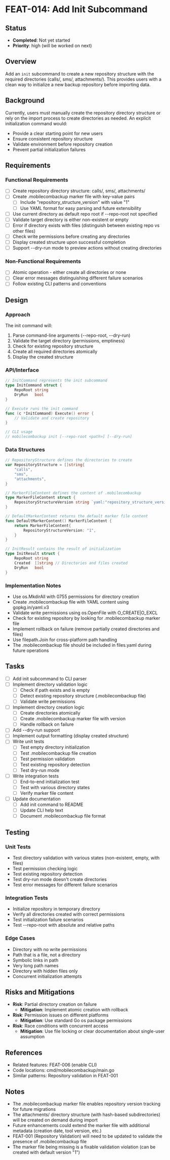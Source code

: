 # FEAT-014: Add Init Subcommand

## Status
- **Completed**: Not yet started
- **Priority**: high (will be worked on next)

## Overview
Add an `init` subcommand to create a new repository structure with the required directories (calls/, sms/, attachments/). This provides users with a clean way to initialize a new backup repository before importing data.

## Background
Currently, users must manually create the repository directory structure or rely on the import process to create directories as needed. An explicit initialization command would:
- Provide a clear starting point for new users
- Ensure consistent repository structure
- Validate environment before repository creation
- Prevent partial initialization failures

## Requirements
### Functional Requirements
- [ ] Create repository directory structure: calls/, sms/, attachments/
- [ ] Create .mobilecombackup marker file with key-value pairs
  - [ ] Include "repository_structure_version" with value "1"
  - [ ] Use YAML format for easy parsing and future extensibility
- [ ] Use current directory as default repo root if --repo-root not specified
- [ ] Validate target directory is either non-existent or empty
- [ ] Error if directory exists with files (distinguish between existing repo vs other files)
- [ ] Check write permissions before creating any directories
- [ ] Display created structure upon successful completion
- [ ] Support --dry-run mode to preview actions without creating directories

### Non-Functional Requirements
- [ ] Atomic operation - either create all directories or none
- [ ] Clear error messages distinguishing different failure scenarios
- [ ] Follow existing CLI patterns and conventions

## Design
### Approach
The init command will:
1. Parse command-line arguments (--repo-root, --dry-run)
2. Validate the target directory (permissions, emptiness)
3. Check for existing repository structure
4. Create all required directories atomically
5. Display the created structure

### API/Interface
```go
// InitCommand represents the init subcommand
type InitCommand struct {
    RepoRoot string
    DryRun   bool
}

// Execute runs the init command
func (c *InitCommand) Execute() error {
    // Validate and create repository
}

// CLI usage
// mobilecombackup init [--repo-root <path>] [--dry-run]
```

### Data Structures
```go
// RepositoryStructure defines the directories to create
var RepositoryStructure = []string{
    "calls",
    "sms", 
    "attachments",
}

// MarkerFileContent defines the content of .mobilecombackup
type MarkerFileContent struct {
    RepositoryStructureVersion string `yaml:"repository_structure_version"`
}

// DefaultMarkerContent returns the default marker file content
func DefaultMarkerContent() MarkerFileContent {
    return MarkerFileContent{
        RepositoryStructureVersion: "1",
    }
}

// InitResult contains the result of initialization
type InitResult struct {
    RepoRoot string
    Created  []string // Directories and files created
    DryRun   bool
}
```

### Implementation Notes
- Use os.MkdirAll with 0755 permissions for directory creation
- Create .mobilecombackup file with YAML content using gopkg.in/yaml.v3
- Validate write permissions using os.OpenFile with O_CREATE|O_EXCL
- Check for existing repository by looking for .mobilecombackup marker file
- Implement rollback on failure (remove partially created directories and files)
- Use filepath.Join for cross-platform path handling
- The .mobilecombackup file should be included in files.yaml during future operations

## Tasks
- [ ] Add init subcommand to CLI parser
- [ ] Implement directory validation logic
  - [ ] Check if path exists and is empty
  - [ ] Detect existing repository structure (.mobilecombackup file)
  - [ ] Validate write permissions
- [ ] Implement directory creation logic
  - [ ] Create directories atomically
  - [ ] Create .mobilecombackup marker file with version
  - [ ] Handle rollback on failure
- [ ] Add --dry-run support
- [ ] Implement output formatting (display created structure)
- [ ] Write unit tests
  - [ ] Test empty directory initialization
  - [ ] Test .mobilecombackup file creation
  - [ ] Test permission validation
  - [ ] Test existing repository detection
  - [ ] Test dry-run mode
- [ ] Write integration tests
  - [ ] End-to-end initialization test
  - [ ] Test with various directory states
  - [ ] Verify marker file content
- [ ] Update documentation
  - [ ] Add init command to README
  - [ ] Update CLI help text
  - [ ] Document .mobilecombackup file format

## Testing
### Unit Tests
- Test directory validation with various states (non-existent, empty, with files)
- Test permission checking logic
- Test existing repository detection
- Test dry-run mode doesn't create directories
- Test error messages for different failure scenarios

### Integration Tests
- Initialize repository in temporary directory
- Verify all directories created with correct permissions
- Test initialization failure scenarios
- Test --repo-root with absolute and relative paths

### Edge Cases
- Directory with no write permissions
- Path that is a file, not a directory
- Symbolic links in path
- Very long path names
- Directory with hidden files only
- Concurrent initialization attempts

## Risks and Mitigations
- **Risk**: Partial directory creation on failure
  - **Mitigation**: Implement atomic creation with rollback
- **Risk**: Permission issues on different platforms
  - **Mitigation**: Use standard Go os package permissions
- **Risk**: Race conditions with concurrent access
  - **Mitigation**: Use file locking or clear documentation about single-user assumption

## References
- Related features: FEAT-006 (enable CLI)
- Code locations: cmd/mobilecombackup/main.go
- Similar patterns: Repository validation in FEAT-001

## Notes
- The .mobilecombackup marker file enables repository version tracking for future migrations
- The attachments/ directory structure (with hash-based subdirectories) will be created on demand during import
- Future enhancements could extend the marker file with additional metadata (creation date, tool version, etc.)
- FEAT-001 (Repository Validation) will need to be updated to validate the presence of .mobilecombackup file
- The marker file being missing is a fixable validation violation (can be created with default version "1")
